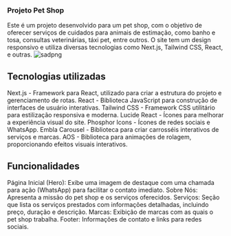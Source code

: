 ### Projeto Pet Shop
Este é um projeto desenvolvido para um pet shop, com o objetivo de oferecer serviços de cuidados para animais de estimação, como banho e tosa, consultas veterinárias, táxi pet, entre outros. O site tem um design responsivo e utiliza diversas tecnologias como Next.js, Tailwind CSS, React, e outras.
![sadpng](https://github.com/user-attachments/assets/d3af71af-deee-4be3-8d17-a8f687017ac8)


## Tecnologias utilizadas
Next.js - Framework para React, utilizado para criar a estrutura do projeto e gerenciamento de rotas.
React - Biblioteca JavaScript para construção de interfaces de usuário interativas.
Tailwind CSS - Framework CSS utilitário para estilização responsiva e moderna.
Lucide React - Ícones para melhorar a experiência visual do site.
Phosphor Icons - Ícones de redes sociais e WhatsApp.
Embla Carousel - Biblioteca para criar carrosséis interativos de serviços e marcas.
AOS - Biblioteca para animações de rolagem, proporcionando efeitos visuais interativos.

## Funcionalidades
Página Inicial (Hero): Exibe uma imagem de destaque com uma chamada para ação (WhatsApp) para facilitar o contato imediato.
Sobre Nós: Apresenta a missão do pet shop e os serviços oferecidos.
Serviços: Seção que lista os serviços prestados com informações detalhadas, incluindo preço, duração e descrição.
Marcas: Exibição de marcas com as quais o pet shop trabalha.
Footer: Informações de contato e links para redes sociais.
